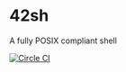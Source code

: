# 42sh

A fully POSIX compliant shell

[![Circle CI](https://circleci.com/gh/yyang42/42sh_posix.svg?style=svg&circle-token=6549382dfdf378061c5eb7adf45117da29188496)](https://circleci.com/gh/yyang42/42sh_posix)
